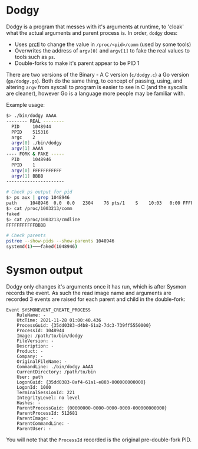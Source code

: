 # Dodgy
Dodgy is a program that messes with it's arguments at runtime, to 'cloak' what the actual
arguments and parent process is. In order, `dodgy` does:
- Uses [prctl](https://man7.org/linux/man-pages/man2/prctl.2.html) to change
the value in `/proc/<pid>/comm` (used by some tools)
- Overwrites the address of `argv[0]` and `argv[1]` to fake the real values to tools such as `ps`.
- Double-forks to make it's parent appear to be PID 1

There are two versions of the Binary - A C version (`c/dodgy.c`) a Go version (`go/dodgy.go`).
Both do the same thing, to concept of passing, using, and altering `argv` from syscall to
program is easier to see in C (and the syscalls are cleaner),
however Go is a language more people may be familiar with.

Example usage:
```bash
$> ./bin/dodgy AAAA
-------- REAL --------
  PID     1048944
  PPID    515316
  argc    2
  argv[0] ./bin/dodgy
  argv[1] AAAA
---- FORK & FAKE -----
  PID     1048946
  PPID    1
  argv[0] FFFFFFFFFFF
  argv[1] BBBB
----------------------

# Check ps output for pid
$> ps aux | grep 1048946
path     1048946  0.0  0.0   2304    76 pts/1    S    10:03   0:00 FFFFFFFFFFF BBBB
$> cat /proc/1003213/comm
faked
$> cat /proc/1003213/cmdline
FFFFFFFFFFFBBBB

# Check parents
pstree --show-pids --show-parents 1048946
systemd(1)───faked(1048946)
```

# Sysmon output
Dodgy only changes it's arguments once it has run, which is
after Sysmon records the event. As such the read image name and arguments
are recorded 3 events are raised for each parent and child in the double-fork:
```
Event SYSMONEVENT_CREATE_PROCESS
    RuleName: -
    UtcTime: 2021-11-28 01:00:40.436
    ProcessGuid: {35dd0383-d4b8-61a2-7dc3-739ff5550000}
    ProcessId: 1048944
    Image: /path/to/bin/dodgy
    FileVersion: -
    Description: -
    Product: -
    Company: -
    OriginalFileName: -
    CommandLine: ./bin/dodgy AAAA
    CurrentDirectory: /path/to/bin
    User: path
    LogonGuid: {35dd0383-8af4-61a1-e803-000000000000}
    LogonId: 1000
    TerminalSessionId: 221
    IntegrityLevel: no level
    Hashes: -
    ParentProcessGuid: {00000000-0000-0000-0000-000000000000}
    ParentProcessId: 512681
    ParentImage: -
    ParentCommandLine: -
    ParentUser: -
```

You will note that the `ProcessId` recorded is the original pre-double-fork PID.
